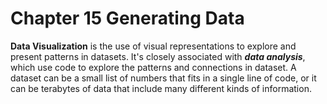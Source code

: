 # Chapter 15 Generating Data

**Data Visualization** is the use of visual representations
to explore and present patterns in datasets. It's closely
associated with ***data analysis***, which use code to explore
the patterns and connections in dataset. A dataset can be a
small list of numbers that fits in a single line of code,
or it can be terabytes of data that include many different 
kinds of information.